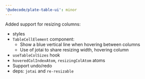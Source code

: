 ```yaml
---
'@udecode/plate-table-ui': minor
---
```


Added support for resizing columns:
- styles
- `TableCellElement` component:
  - Show a blue vertical line when hovering between columns
  - Use of jotai to share resizing width, hovering column
- `useTableColSizes` hook
- `hoveredColIndexAtom`, `resizingColAtom` atoms
- Support undo/redo
- deps: `jotai` and `re-resizable`


